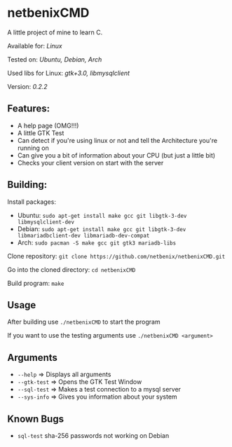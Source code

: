 # **netbenixCMD**

A little project of mine to learn C.

Available for: *Linux*

Tested on: *Ubuntu, Debian, Arch*

Used libs for Linux: *gtk+3.0, libmysqlclient*

Version: *0.2.2* 

## Features:
- A help page (OMG!!!)
- A little GTK Test
- Can detect if you're using linux or not and tell the Architecture you're running on
- Can give you a bit of information about your CPU (but just a little bit)
- Checks your client version on start with the server

## Building:
Install packages: 

- Ubuntu: ```sudo apt-get install make gcc git libgtk-3-dev libmysqlclient-dev```
- Debian: ```sudo apt-get install make gcc git libgtk-3-dev libmariadbclient-dev libmariadb-dev-compat```
- Arch: ```sudo pacman -S make gcc git gtk3 mariadb-libs```

Clone repository: ```git clone https://github.com/netbenix/netbenixCMD.git```

Go into the cloned directory: ```cd netbenixCMD```

Build program: ```make```

## Usage
After building use ```./netbenixCMD``` to start the program

If you want to use the testing arguments use ```./netbenixCMD <argument>```

## Arguments
- ```--help```      	=> Displays all arguments
- ```--gtk-test``` 		=> Opens the GTK Test Window
- ```--sql-test```		=> Makes a test connection to a mysql server
- ```--sys-info```  	=> Gives you information about your system

## Known Bugs
- ```sql-test``` sha-256 passwords not working on Debian